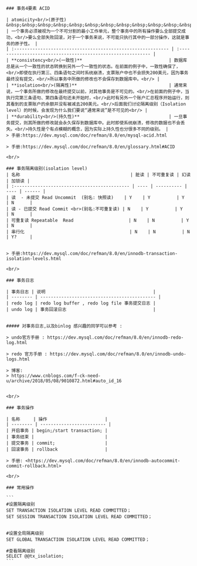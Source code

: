 ```
### 事务4要素 ACID
```




    | atomicity<br/>(原子性)  &nbsp;&nbsp;&nbsp;&nbsp;&nbsp;&nbsp;&nbsp;&nbsp;&nbsp;&nbsp;&nbsp;&nbsp;&nbsp;&nbsp;&nbsp;&nbsp;&nbsp;&nbsp;&nbsp;&nbsp;&nbsp;&nbsp; | 一个事务必须被视为一个不可分割的最小工作单元，整个事务中的所有操作要么全部提交成功，<br/>要么全部失败回滚，对于一个事务来说，不可能只执行其中的一部分操作，这就是事务的原子性。 |
    | :----------------------------------------------------------- | :----------------------------------------------------------- |
    | **consistency<br/>(一致性)**                                 | 数据库总是从一个一致性的状态转换到另外一个一致性的状态。在前面的例子中，一致性确保了，<br/>即使在执行第三、四条语句之间时系统崩溃，支票账户中也不会损失200美元，因为事务最终没有提交，<br/>所以事务中所做的修改也不会保存到数据库中。<br/> |
    | **isolation<br/>(隔离性)**                                   | 通常来说，一个事务所做的修改在最终提交以前，对其他事务是不可见的。<br/>在前面的例子中，当执行完第三条语句、第四条语句还未开始时，<br/>此时有另外一个账户汇总程序开始运行，则其看到的支票账户的余额并没有被减去200美元。<br/>后面我们讨论隔离级别（Isolation level）的时候，会发现为什么我们要说“通常来说”是不可见的<br/> |
    | **durability<br/>(持久性)**                                  | 一旦事务提交，则其所做的修改就会永久保存到数据库中。此时即使系统崩溃，修改的数据也不会丢失。<br/>持久性是个有点模糊的概念，因为实际上持久性也分很多不同的级别。 |
    > 手册:https://dev.mysql.com/doc/refman/8.0/en/mysql-acid.html

    > 手册:https://dev.mysql.com/doc/refman/8.0/en/glossary.html#ACID

    <br/>

    ### 事务隔离级别(isolation level)
    | 名称                                          | 脏读 | 不可重复读 | 幻读 | 加锁读 |
    | :-------------------------------------------- | ---- | ---------- | ---- | ------ |
    | 读  - 未提交 Read Uncommit  (别名: 快照读)    | Y    | Y          | Y    | N      |
    | 读 - 已提交 Read Commit <br>(别名:不可重复读) | N    | Y          | Y    | N      |
    | 可重复读 Repeatable  Read                     | N    | N          | Y    | N      |
    | 串行化                                        | N    | N          | N    | Y?     |


    > 手册:https://dev.mysql.com/doc/refman/8.0/en/innodb-transaction-isolation-levels.html

    <br/>

    ### 事务日志

    | 事务日志 | 说明                                         |
    | -------- | -------------------------------------------- |
    | redo log | redo log buffer , redo log file 事务提交日志 |
    | undo log | 事务回滚日志                                 |


    ##### 对事务日志,以及binlog 感兴趣的同学可以参考 :

    > undo官方手册 : https://dev.mysql.com/doc/refman/8.0/en/innodb-redo-log.html

    > redo 官方手册 : https://dev.mysql.com/doc/refman/8.0/en/innodb-undo-logs.html

    > 博客:
    > https://www.cnblogs.com/f-ck-need-u/archive/2018/05/08/9010872.html#auto_id_16


    <br/>

    ### 事务操作

    | 名称     | 操作                      |
    | -------- | ------------------------- |
    | 开启事务 | begin;/start transaction; |
    | 事务结束 |                           |
    | 提交事务 | commit;                   |
    | 回滚事务 | rollback                  |

    > 手册: <https://dev.mysql.com/doc/refman/8.0/en/innodb-autocommit-commit-rollback.html>

    <br/>

    ### 常用操作

    ```
    #设置隔离级别
    SET TRANSACTION ISOLATION LEVEL READ COMMITTED；
    SET SESSION TRANSACTION ISOLATION LEVEL READ COMMITTED；


    #设置全局隔离级别
    SET GLOBAL TRANSACTION ISOLATION LEVEL READ COMMITTED；

    #查看隔离级别
    SELECT @@tx_isolation;
    ```



